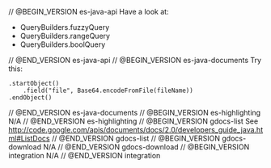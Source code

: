 // @BEGIN_VERSION es-java-api
Have a look at:

* QueryBuilders.fuzzyQuery
* QueryBuilders.rangeQuery
* QueryBuilders.boolQuery

// @END_VERSION es-java-api
// @BEGIN_VERSION es-java-documents
Try this:

	.startObject()
		.field("file", Base64.encodeFromFile(fileName))
	.endObject()
// @END_VERSION es-java-documents
// @BEGIN_VERSION es-highlighting
N/A
// @END_VERSION es-highlighting
// @BEGIN_VERSION gdocs-list
See <http://code.google.com/apis/documents/docs/2.0/developers_guide_java.html#ListDocs>
// @END_VERSION gdocs-list
// @BEGIN_VERSION gdocs-download
N/A
// @END_VERSION gdocs-download
// @BEGIN_VERSION integration
N/A
// @END_VERSION integration
